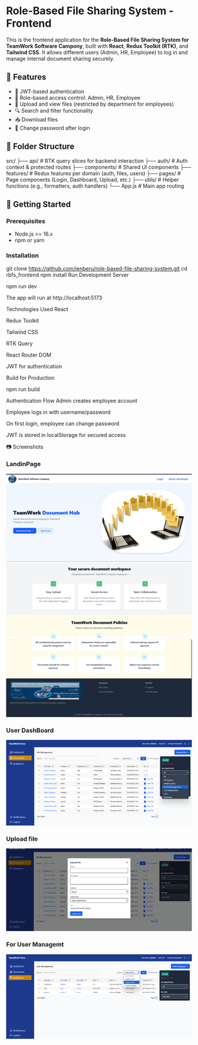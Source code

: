 # Role-Based File Sharing System - Frontend

This is the frontend application for the **Role-Based File Sharing System for TeamWork Software Campony**, built with **React**, **Redux Toolkit (RTK)**, and **Tailwind CSS**. It allows different users (Admin, HR, Employee) to log in and manage internal document sharing securely.

## 🔗 Features

- 🔐 JWT-based authentication
- 👤 Role-based access control: Admin, HR, Employee
- 📂 Upload and view files (restricted by department for employees)
- 🔍 Search and filter functionality
- 📥 Download files
- 🔄 Change password after login

## 📁 Folder Structure

src/
├── api/ # RTK query slices for backend interaction
├── auth/ # Auth context & protected routes
├── components/ # Shared UI components
├── features/ # Redux features per domain (auth, files, users)
├── pages/ # Page components (Login, Dashboard, Upload, etc.)
├── utils/ # Helper functions (e.g., formatters, auth handlers)
└── App.js # Main app routing

## 🚀 Getting Started

### Prerequisites

- Node.js >= 16.x
- npm or yarn

### Installation

git clone https://github.com/jenberu/role-based-file-sharing-system.git
cd rbfs_frontend
npm install
Run Development Server

npm run dev

The app will run at http://localhost:5173

Technologies Used
React

Redux Toolkit

Tailwind CSS

 RTK Query

React Router DOM

JWT for authentication

Build for Production

npm run build

Authentication Flow
Admin creates employee account

Employee logs in with username/password

On first login, employee can change password

JWT is stored in localStorage for secured access

📷 Screenshots

### LandinPage 
![alt text](image.png)
![alt text](image-1.png)
![alt text](image-2.png)
 
 ### User DashBoard

 ![alt text](image-3.png)


### Upload file 

![alt text](image-4.png)

### For User Managemt

![alt text](image-5.png)